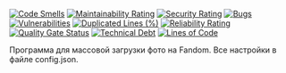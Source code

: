 [![Code Smells][code_smells_badge]][code_smells_link]
[![Maintainability Rating][maintainability_rating_badge]][maintainability_rating_link]
[![Security Rating][security_rating_badge]][security_rating_link]
[![Bugs][bugs_badge]][bugs_link]
[![Vulnerabilities][vulnerabilities_badge]][vulnerabilities_link]
[![Duplicated Lines (%)][duplicated_lines_density_badge]][duplicated_lines_density_link]
[![Reliability Rating][reliability_rating_badge]][reliability_rating_link]
[![Quality Gate Status][quality_gate_status_badge]][quality_gate_status_link]
[![Technical Debt][technical_debt_badge]][technical_debt_link]
[![Lines of Code][lines_of_code_badge]][lines_of_code_link]

Программа для массовой загрузки фото на Fandom. Все настройки в файле config.json.

<!----------------------------------------------------------------------------->

[code_smells_badge]: https://sonarcloud.io/api/project_badges/measure?project=hummel009_Fandom-Image-Uploader&metric=code_smells

[code_smells_link]: https://sonarcloud.io/summary/overall?id=hummel009_Fandom-Image-Uploader

[maintainability_rating_badge]: https://sonarcloud.io/api/project_badges/measure?project=hummel009_Fandom-Image-Uploader&metric=sqale_rating

[maintainability_rating_link]: https://sonarcloud.io/summary/overall?id=hummel009_Fandom-Image-Uploader

[security_rating_badge]: https://sonarcloud.io/api/project_badges/measure?project=hummel009_Fandom-Image-Uploader&metric=security_rating

[security_rating_link]: https://sonarcloud.io/summary/overall?id=hummel009_Fandom-Image-Uploader

[bugs_badge]: https://sonarcloud.io/api/project_badges/measure?project=hummel009_Fandom-Image-Uploader&metric=bugs

[bugs_link]: https://sonarcloud.io/summary/overall?id=hummel009_Fandom-Image-Uploader

[vulnerabilities_badge]: https://sonarcloud.io/api/project_badges/measure?project=hummel009_Fandom-Image-Uploader&metric=vulnerabilities

[vulnerabilities_link]: https://sonarcloud.io/summary/overall?id=hummel009_Fandom-Image-Uploader

[duplicated_lines_density_badge]: https://sonarcloud.io/api/project_badges/measure?project=hummel009_Fandom-Image-Uploader&metric=duplicated_lines_density

[duplicated_lines_density_link]: https://sonarcloud.io/summary/overall?id=hummel009_Fandom-Image-Uploader

[reliability_rating_badge]: https://sonarcloud.io/api/project_badges/measure?project=hummel009_Fandom-Image-Uploader&metric=reliability_rating

[reliability_rating_link]: https://sonarcloud.io/summary/overall?id=hummel009_Fandom-Image-Uploader

[quality_gate_status_badge]: https://sonarcloud.io/api/project_badges/measure?project=hummel009_Fandom-Image-Uploader&metric=alert_status

[quality_gate_status_link]: https://sonarcloud.io/summary/overall?id=hummel009_Fandom-Image-Uploader

[technical_debt_badge]: https://sonarcloud.io/api/project_badges/measure?project=hummel009_Fandom-Image-Uploader&metric=sqale_index

[technical_debt_link]: https://sonarcloud.io/summary/overall?id=hummel009_Fandom-Image-Uploader

[lines_of_code_badge]: https://sonarcloud.io/api/project_badges/measure?project=hummel009_Fandom-Image-Uploader&metric=ncloc

[lines_of_code_link]: https://sonarcloud.io/summary/overall?id=hummel009_Fandom-Image-Uploader
